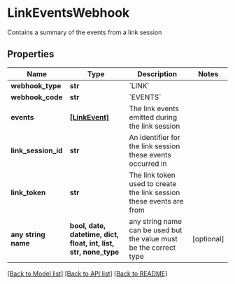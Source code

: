 # LinkEventsWebhook

Contains a summary of the events from a link session

## Properties
Name | Type | Description | Notes
------------ | ------------- | ------------- | -------------
**webhook_type** | **str** | &#x60;LINK&#x60; | 
**webhook_code** | **str** | &#x60;EVENTS&#x60; | 
**events** | [**[LinkEvent]**](LinkEvent.md) | The link events emitted during the link session | 
**link_session_id** | **str** | An identifier for the link session these events occurred in | 
**link_token** | **str** | The link token used to create the link session these events are from | 
**any string name** | **bool, date, datetime, dict, float, int, list, str, none_type** | any string name can be used but the value must be the correct type | [optional]

[[Back to Model list]](../README.md#documentation-for-models) [[Back to API list]](../README.md#documentation-for-api-endpoints) [[Back to README]](../README.md)


